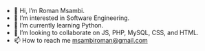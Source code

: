 - 👋 Hi, I’m Roman Msambi.
- 👀 I’m interested in Software Engineering.
- 🌱 I’m currently learning Python.
- 💞️ I’m looking to collaborate on JS, PHP, MySQL, CSS, and HTML.
- 📫 How to reach me msambiroman@gmail.com

<!---
Msambi-ops/Msambi-ops is a ✨ special ✨ repository because its `README.md` (this file) appears on your GitHub profile.
You can click the Preview link to take a look at your changes.
--->
